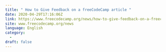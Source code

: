 ```yaml
---
title: " How to Give Feedback on a freeCodeCamp article "
date: 2020-04-29T17:16:06Z
link: https://www.freecodecamp.org/news/how-to-give-feedback-on-a-freecodecamp-article/?utm_medium=RSS&utm_source=news.12bit.vn
site: www.freecodecamp.org/news
language: English
category:
  -   
draft: false
---
```

